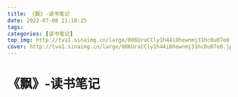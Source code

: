 ```yaml
---
title: 《飘》-读书笔记
date: 2022-07-08 21:18:25
tags:
categories: [读书笔记]
top_img: http://tva1.sinaimg.cn/large/006UraCCly1h44i8hewnmj31hc0u07e0.jpg
cover: http://tva1.sinaimg.cn/large/006UraCCly1h44i8hewnmj31hc0u07e0.jpg
---
```


# 《飘》-读书笔记

